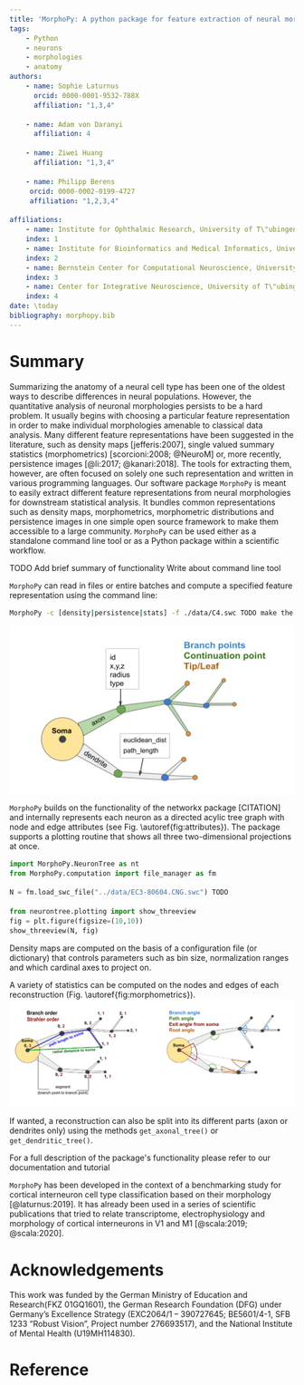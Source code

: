 ```yaml
---
title: 'MorphoPy: A python package for feature extraction of neural morphologies.'
tags:
    - Python
    - neurons
    - morphologies
    - anatomy
authors:
    - name: Sophie Laturnus
      orcid: 0000-0001-9532-788X
      affiliation: "1,3,4"

    - name: Adam von Daranyi
      affiliation: 4

    - name: Ziwei Huang
      affiliation: "1,3,4"

    - name: Philipp Berens
     orcid: 0000-0002-0199-4727
     affiliation: "1,2,3,4"

affiliations:
    - name: Institute for Ophthalmic Research, University of T\"ubingen, Germany
    index: 1
    - name: Institute for Bioinformatics and Medical Informatics, University of T\"ubingen, Germany
    index: 2
    - name: Bernstein Center for Computational Neuroscience, University of T\"ubingen, Germany
    index: 3
    - name: Center for Integrative Neuroscience, University of T\"ubingen, Germany
    index: 4
date: \today
bibliography: morphopy.bib
---
```



# Summary

Summarizing the anatomy of a neural cell type has been one of the oldest ways to describe differences in neural populations.
However, the quantitative analysis of neuronal morphologies persists to be a hard problem. It usually begins with choosing a
particular feature representation in order to make individual morphologies amenable to classical data analysis. Many
different feature representations have been suggested in the literature, such as density maps [jefferis:2007], single valued summary
statistics (morphometrics) [scorcioni:2008; @NeuroM] or, more recently, persistence images [@li:2017; @kanari:2018].
The tools for extracting them, however, are often focused on solely one such representation and written in various
programming languages.
Our software package `MorphoPy` is meant to easily extract different feature representations from neural morphologies for
downstream statistical analysis. It bundles common representations such as density maps, morphometrics, morphometric distributions
and persistence images in one simple open source framework to make them accessible to a large community. `MorphoPy`
can be used either as a standalone command line tool or as a Python package within a scientific workflow.

TODO
Add brief summary of functionality
Write about command line tool

`MorphoPy` can read in files or entire batches and compute a specified feature representation using the command line:
```bash
MorphoPy -c [density|persistence|stats] -f ./data/C4.swc TODO make the same as below
```

![Neural reconstructions are represented as direct acylic graphs with node and edge attributes.\label{fig:attributes}](./figures/Fig1_attributes.png)

`MorphoPy` builds on the functionality of the networkx package [CITATION] and internally represents each neuron as a
directed acylic tree graph with node and edge attributes (see Fig. \autoref{fig:attributes}). The package supports a
plotting routine that shows all three two-dimensional projections at once.
```python
import MorphoPy.NeuronTree as nt
from MorphoPy.computation import file_manager as fm

N = fm.load_swc_file("../data/EC3-80604.CNG.swc") TODO

from neurontree.plotting import show_threeview
fig = plt.figure(figsize=(10,10))
show_threeview(N, fig)
```

Density maps are computed on the basis of a configuration file (or dictionary) that controls parameters such as bin size,
normalization ranges and which cardinal axes to project on.

A variety of statistics can be computed on the nodes and edges of each reconstruction (Fig. \autoref{fig:morphometrics}).
![Node and edge related morphometric statistics. \label{fig:morphometrics}](./figures/fig_morphometrics.png)


If wanted, a reconstruction can also be split into its different parts (axon or dendrites only) using the methods
`get_axonal_tree()` or `get_dendritic_tree()`.


For a full description of the package's functionality please refer to our documentation and tutorial

`MorphoPy` has been developed in the context of a benchmarking study for cortical interneuron cell type classification
based on their morphology [@laturnus:2019]. It has already been used in a series of scientific publications that tried
to relate transcriptome, electrophysiology and morphology of cortical interneurons in V1 and M1 [@scala:2019; @scala:2020].


# Acknowledgements

This work was funded by the German Ministry of Education and Research(FKZ 01GQ1601), the German Research Foundation (DFG)
under Germany’s Excellence Strategy (EXC2064/1 – 390727645; BE5601/4-1, SFB 1233 “Robust Vision”, Project number 276693517),
and the National Institute of Mental Health (U19MH114830).

# Reference